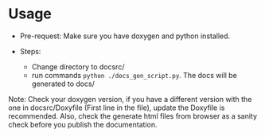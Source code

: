 # Usage

- Pre-request: Make sure you have doxygen and python installed.

- Steps:
  - Change directory to docsrc/
  - run commands `python ./docs_gen_script.py`. The docs will be generated to docs/

Note: Check your doxygen version, if you have a different version with the one in docsrc/Doxyfile (First line in the file), update the Doxyfile is recommended. Also, check the generate html files from browser as a sanity check before you publish the documentation.
